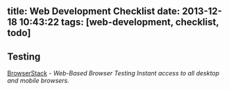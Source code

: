 title: Web Development Checklist
date: 2013-12-18 10:43:22
tags: [web-development, checklist, todo]
---

Testing
-------

[BrowserStack](http://www.browserstack.com/) - _Web-Based Browser Testing Instant access to all desktop and mobile browsers._
